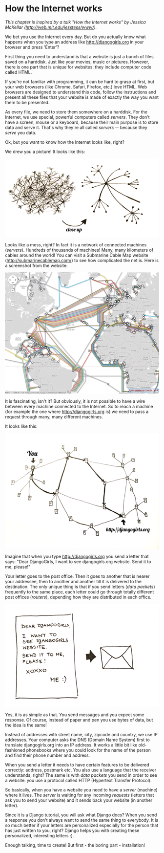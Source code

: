 # How the Internet works

*This chapter is inspired by a talk "How the Internet works" by Jessica McKellar (http://web.mit.edu/jesstess/www/).*

We bet you use the Internet every day. But do you actually know what happens when you type an address like http://djangogirls.org in your browser and press 'Enter'?

First thing you need to understand is that a website is just a bunch of files saved on a harddisk. Just like your movies, music or pictures.
However, there is one part that is unique for websites: they include computer code called HTML.

If you're not familiar with programming, it can be hard to grasp at first, but your web browsers (like Chrome, Safari, Firefox, etc.) love HTML. Web browsers are designed to understand this code,
follow the instructions and present all these files that your website is made of exactly the way you want them to be presented.

As every file, we need to store them somewhere on a harddisk. For the Internet, we use special, powerful computers called *servers*. They don't have
a screen, mouse or a keyboard, because their main purpose is to store data and serve it. That's why they're all called *servers* -- because they *serve* you data.

Ok, but you want to know how the Internet looks like, right?

We drew you a picture! It looks like this:

![Figure 1.1](images/internet_1.png)

Looks like a mess, right? In fact it is a network of connected machines (*servers*). Hundreds of thousands of machines! Many, many kilometers of cables around the world! You can visit a Submarine Cable Map website (http://submarinecablemap.com/) to see how complicated the net is. Here is a screenshot from the website:

![Figure 1.2](images/internet_3.png)

It is fascinating, isn't it? But obviously, it is not possible to have a wire between every machine connected to the Internet. So to reach a machine (for example the one where http://djangogirls.org is) we need to pass a request through many, many different machines.

It looks like this:

![Figure 1.3](images/internet_2.png)

Imagine that when you type http://djangogirls.org you send a letter that says: "Dear DjangoGirls, I want to see djangogirls.org website. Send it to me, please!"

Your letter goes to the post office. Then it goes to another that is nearer your addressee, then to another and another till it is delivered to the destination. The only unique thing is that if you send letters (*data packets*) frequently to the same place, each letter could go through totally different post offices (*routers*), depending how they are distributed in each office.

![Figure 1.4](images/internet_4.png)

Yes, it is as simple as that. You send messages and you expect some response. Of course, instead of paper and pen you use bytes of data, but the idea is the same!

Instead of addresses with street name, city, zipcode and country, we use IP addresses. Your computer asks the DNS (Domain Name System) first to translate djangogirls.org into an IP address. It works a little bit like old-fashioned phonebooks where you could look for the name of the person and find their phone number and address.

When you send a letter it needs to have certain features to be delivered correctly: address, postmark etc. You also use a language that the receiver understands, right? The same is with *data packets* you send in order to see a website: you use a protocol called HTTP (Hypertext Transfer Protocol).

So basically, when you have a website you need to have a *server* (machine) where it lives. The *server* is waiting for any incoming *requests* (letters that ask you to send your website) and it sends back your website (in another letter).

Since it is a Django tutorial, you will ask what Django does? When you send a response you don't always want to send the same thing to everybody. It is so much better if your letters are personalized especially for the person that has just written to you, right? Django helps you with creating these personalized, interesting letters :).

Enough talking, time to create! But first - the boring part - installation!
